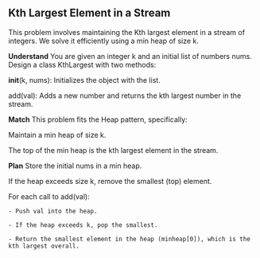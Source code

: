 ## Kth Largest Element in a Stream
This problem involves maintaining the Kth largest element in a stream of integers. We solve it efficiently using a min heap of size k.

**Understand**
You are given an integer k and an initial list of numbers nums.
Design a class KthLargest with two methods:

__init__(k, nums): Initializes the object with the list.

add(val): Adds a new number and returns the kth largest number in the stream.

**Match**
This problem fits the Heap pattern, specifically:

Maintain a min heap of size k.

The top of the min heap is the kth largest element in the stream.

**Plan**
Store the initial nums in a min heap.

If the heap exceeds size k, remove the smallest (top) element.

For each call to add(val):

    - Push val into the heap.

    - If the heap exceeds k, pop the smallest.

    - Return the smallest element in the heap (minheap[0]), which is the kth largest overall.

